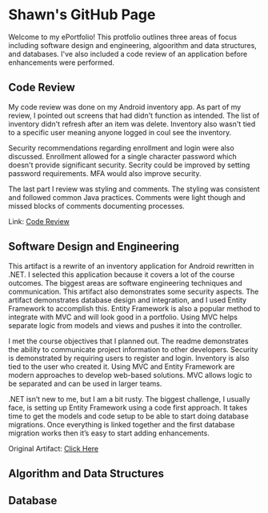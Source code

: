 # Shawn's GitHub Page

Welcome to my ePortfolio! This protfolio outlines three areas of focus including software design and engineering, algoorithm and data structures, and databases. I've also included a code review of an application before enhancements were performed.

## Code Review
My code review was done on my Android inventory app. As part of my review, I pointed out screens that had didn't function as intended. The list of inventory didn't refresh after an item was delete. Inventory also wasn't tied to a specific user meaning anyone logged in coul see the inventory.

Security recommendations regarding enrollment and login were also discussed. Enrollment allowed for a single character password which doesn't provide significant security. Secrity could be improved by setting password requirements. MFA would also improve security.

The last part I review was styling and comments. The styling was consistent and followed common Java practices. Comments were light though and missed blocks of comments documenting processes.

Link: [Code Review](https://github.com/sjcurtis/sjcurtis.github.io/blob/main/Code%20Review%20Compressed.mp4)

## Software Design and Engineering



This artifact is a rewrite of an inventory application for Android rewritten in .NET. I selected this application because it covers a lot of the course outcomes. The biggest areas are software engineering techniques and communication. This artifact also demonstrates some security aspects. The artifact demonstrates database design and integration, and I used Entity Framework to accomplish this. Entity Framework is also a popular method to integrate with MVC and will look good in a portfolio. Using MVC helps separate logic from models and views and pushes it into the controller.

I met the course objectives that I planned out. The readme demonstrates the ability to communicate project information to other developers. Security is demonstrated by requiring users to register and login. Inventory is also tied to the user who created it. Using MVC and Entity Framework are modern approaches to develop web-based solutions. MVC allows logic to be separated and can be used in larger teams. 

.NET isn’t new to me, but I am a bit rusty. The biggest challenge, I usually face, is setting up Entity Framework using a code first approach. It takes time to get the models and code setup to be able to start doing database migrations. Once everything is linked together and the first database migration works then it’s easy to start adding enhancements.

Original Artifact: [Click Here](https://github.com/sjcurtis/sjcurtis.github.io/tree/main/OriginalInventoryApp)

## Algorithm and Data Structures



## Database